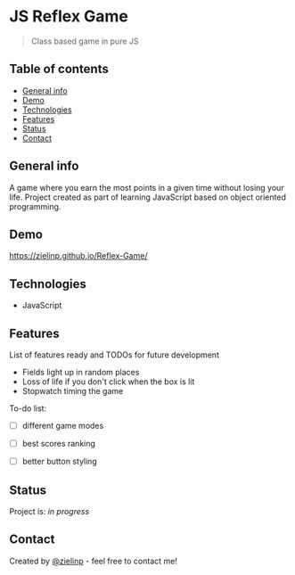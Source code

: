 # JS Reflex Game
> Class based game in pure JS

## Table of contents
* [General info](#general-info)
* [Demo](#demo)
* [Technologies](#technologies)
* [Features](#features)
* [Status](#status)
* [Contact](#contact)

## General info
A game where you earn the most points in a given time without losing your life.
Project created as part of learning JavaScript based on object oriented programming.

## Demo
https://zielinp.github.io/Reflex-Game/

## Technologies
* JavaScript

## Features
List of features ready and TODOs for future development
* Fields light up in random places
* Loss of life if you don't click when the box is lit
* Stopwatch timing the game

To-do list:
- [ ] different game modes
- [ ] best scores ranking
- [ ] better button styling


## Status
Project is: _in progress_

## Contact
Created by [@zielinp](https://www.linkedin.com/in/zielinp/) - feel free to contact me!
